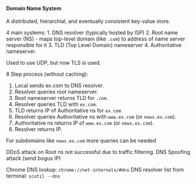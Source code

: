 #### Domain Name System

A distributed, hierarchial, and eventually consistent key-value store.

4 main systems: 
    1. DNS resolver (typically hosted by ISP)
    2. Root name server (NS) - maps top-level domain (like `.com`) to address of name server responsible for it
    3. TLD (Top Level Domain) nameserver
    4. Authoritative nameserver.

Used to use UDP, but now TLS is used.

8 Step process (without caching):
1. Local sends ex.com to DNS resolver.
2. Resolver queries root nameserver.
3. Root nameserver returns TLD for `.com`.
4. Resolver queries TLD with `ex.com`.
5. TLD returns IP of Authoritative ns for `ex.com`
6. Resolver queries Authoritative ns with `www.ex.com` (or `news.ex.com`).
7. Authoritative ns returns IP of `www.ex.com` (or `news.ex.com`).
8. Resolver returns IP.

For subdomains like `news.ex.com` more queries can be needed

DDoS attack on Root ns not successful due to traffic filtering. DNS Spoofing attack (send bogus IP)

Chrome DNS lookup: `chrome://net-internals/#dns`
DNS resolver list from terminal: `scutil --dns`
